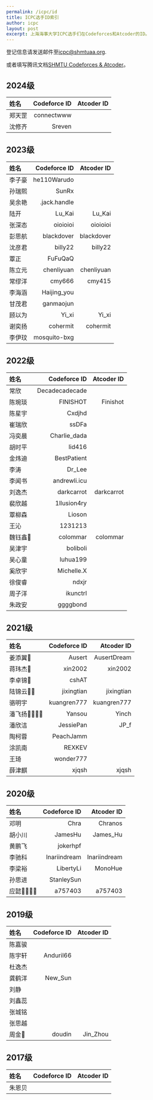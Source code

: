 ```yaml
---
permalink: /icpc/id
title: ICPC选手ID索引
author: icpc
layout: post
excerpt: 上海海事大学ICPC选手们在Codeforces和Atcoder的ID。
---
```


登记信息请发送邮件至[icpc@shmtuaa.org](mailto:icpc@shmtuaa.org).

或者填写腾讯文档[SHMTU Codeforces & Atcoder](https://docs.qq.com/sheet/DUlBLV295UHJ6Zkhq?tab=BB08J2)。

## 2024级

| 姓名  | Codeforce ID | Atcoder ID |
|:----|-------------:|-----------:|
| 郑天罡  |  connectwww |            |
| 沈修齐  |  Sreven |            |

## 2023级

| 姓名  | Codeforce ID | Atcoder ID |
|:----|-------------:|-----------:|
| 李子豪 |  he110Warudo |            |
| 孙瑞熙 |        SunRx |            |
| 吴余艳 | .jack.handle |            |
| 陆开  |       Lu_Kai |     Lu_Kai |
| 张深态 |     oioioioi |   oioioioi |
| 彭思航 |   blackdover | blackdover |
| 沈彦君 |      billy22 |    billy22 |
| 覃正  |      FuFuQaQ |            |
| 陈立元 |   chenliyuan | chenliyuan |
| 常缪洋	|      cmy666	 |     cmy415 |
| 李海涵	|  Haijing_you |            |
| 甘茂君	|    ganmaojun |            |
| 顾以为	|        Yi_xi |      Yi_xi |
| 谢奕扬 |     cohermit |	 cohermit |
| 李伊玟 |	mosquito-bxg |            |

## 2022级

| 姓名    |   Codeforce ID | Atcoder ID |
|:------|---------------:|-----------:|
| 常欣    | Decadecadecade |            |
| 陈琬琰   |       FINISHOT |   Finishot |
| 陈星宇   |         Cxdjhd |            |
| 崔瑞欣   |          ssDFa |            |
| 冯奕晨   |   Charlie_dada |            |
| 胡时平   |         lid416 |            |
| 金炜迪   |    BestPatient |            |
| 李涛    |         Dr_Lee |            |
| 李闻书   |   andrewli.icu |            |
| 刘逸杰   |     darkcarrot | darkcarrot |
| 裴欣越   |    1llusion4ry |            |
| 覃柳森   |         Lioson |            |
| 王沁    |        1231213 |            |
| 魏钰鑫🥉 |       colommar |   colommar |
| 吴津宇   |       boliboli |            |
| 吴心童   |       luhua199 |            |
| 奚欣宇   |     Michelle.X |            |
| 徐俊睿   |          ndxjr |            |
| 周子洋   |       ikunctrl |            |
| 朱政安   |       ggggbond |            |

## 2021级

| 姓名          | Codeforce ID |  Atcoder ID |
|:------------|-------------:|------------:|
| 姜添翼🥉       |       Ausert | AusertDream |
| 蒋玮杰🥉       |      xin2002 |     xin2002 |
| 李卓锦🥈       |        cshAT |             |
| 陆锦云🥈🥈     |   jixingtian |  jixingtian |
| 骆明宇         |  kuangren777 | kuangren777 |
| 潘飞扬🥈🥈🥈🥉 |       Yansou |       Yinch |
| 潘欣洁         |    JessiePan |        JP_f |
| 陶柯蓉         |    PeachJamm |             |
| 涂凯南         |       REXKEV |             |
| 王琦	         |    wonder777 |             |
| 薛津麒         |        xjqsh |       xjqsh |

## 2020级

| 姓名          | Codeforce ID |   Atcoder ID |
|:------------|-------------:|-------------:|
| 邓明	         |         Chra |      Chranos |
| 胡小川         |      JamesHu |     James_Hu |
| 黄鹏飞         |     jokerhpf |              |
| 李驰科         | Inariindream | Inariindream |
| 李梁裕         |    LibertyLi |      MonoHue |
| 孙思进         |   StanleySun |              |
| 应懿🥈🥈🥈🥉	 |      a757403 |      a757403 |

## 2019级

| 姓名    | Codeforce ID | Atcoder ID |
|:------|-------------:|-----------:|
| 陈嘉骏   |              |            |
| 陈宇轩   |    Anduril66 |            |
| 杜逸杰   |              |            |
| 龚鹤洋   |      New_Sun |            |
| 刘静    |              |            |
| 刘鑫蕊   |              |            |
| 张城铭	  |              |            |
| 张思越	  |              |            |
| 周金🥉	 |       doudin |   Jin_Zhou |

## 2017级
| 姓名  | Codeforce ID | Atcoder ID |
|:----|-------------:|-----------:|
| 朱恩贝 |              |            |
